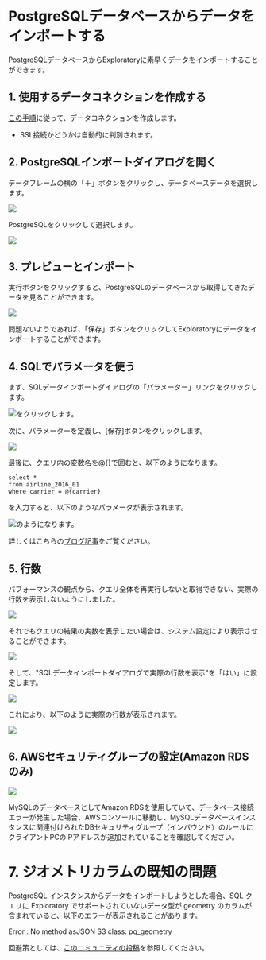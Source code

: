 # PostgreSQLデータベースからデータをインポートする

PostgreSQLデータベースからExploratoryに素早くデータをインポートすることができます。

## 1. 使用するデータコネクションを作成する

[この手順](https://docs.exploratory.io/data_import/database-data/connection)に従って、データコネクションを作成します。

* SSL接続かどうかは自動的に判別されます。

## 2. PostgreSQLインポートダイアログを開く

データフレームの横の「＋」ボタンをクリックし、データベースデータを選択します。

![](images/import-database.png)

PostgreSQLをクリックして選択します。

![](images/postgres-dialog.png)


## 3. プレビューとインポート

実行ボタンをクリックすると、PostgreSQLのデータベースから取得してきたデータを見ることができます。

![](images/import-postgres-dialog.png)

問題ないようであれば、「保存」ボタンをクリックしてExploratoryにデータをインポートすることができます。


## 4. SQLでパラメータを使う

まず、SQLデータインポートダイアログの「パラメーター」リンクをクリックします。

![](images/add_parameter.png)をクリックします。

次に、パラメーターを定義し、[保存]ボタンをクリックします。

![](画像/define_parameter.png)

最後に、クエリ内の変数名を@{}で囲むと、以下のようになります。

  ```
  select *
  from airline_2016_01
  where carrier = @{carrier}
  ```
  
  を入力すると、以下のようなパラメータが表示されます。
  
  ![](images/insert_param_in_query.png)のようになります。


詳しくはこちらの[ブログ記事](https://exploratory.io/note/kanaugust/An-Introduction-to-Parameter-in-Exploratory-WCO4Vgn7HJ)をご覧ください。

## 5. 行数

パフォーマンスの観点から、クエリ全体を再実行しないと取得できない、実際の行数を表示しないようにしました。

![](images/sql_number_of_rows.png)

それでもクエリの結果の実数を表示したい場合は、システム設定により表示させることができます。

![](images/num_of_rows_config_menu.png)

そして、"SQLデータインポートダイアログで実際の行数を表示"を「はい」に設定します。

![](images/num_of_rows_config.png)

これにより、以下のように実際の行数が表示されます。

![](images/actual_num_of_rows.png)


## 6. AWSセキュリティグループの設定(Amazon RDSのみ)

![](images/aws-security-group.png)

MySQLのデータベースとしてAmazon RDSを使用していて、データベース接続エラーが発生した場合、AWSコンソールに移動し、MySQLデータベースインスタンスに関連付けられたDBセキュリティグループ（インバウンド）のルールにクライアントPCのIPアドレスが追加されていることを確認してください。

# 7. ジオメトリカラムの既知の問題

PostgreSQL インスタンスからデータをインポートしようとした場合、SQL クエリに Exploratory でサポートされていないデータ型が geometry のカラムが含まれていると、以下のエラーが表示されることがあります。

Error : No method asJSON S3 class: pq_geometry

回避策としては、[このコミュニティの投稿](https://community.exploratory.io/t/error-no-method-asjson-s3-class-pq-geometry-is-raised-when-try-to-import-data-from-postgresql/2102)を参照してください。
